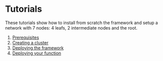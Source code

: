 # Tutorials

These tutorials show how to install from scratch the framework and setup a network with 7 nodes: 4 leafs, 2 intermediate nodes and the root.

1. [Prerequisites](https://github.com/leonardobarilani/edge-computing-thesis/tree/main/Tutorials/Prerequisites.md)
1. [Creating a cluster](https://github.com/leonardobarilani/edge-computing-thesis/tree/main/Tutorials/Cluster.md)
1. [Deploying the framework](https://github.com/leonardobarilani/edge-computing-thesis/tree/main/Tutorials/Framework.md)
1. [Deploying your function](https://github.com/leonardobarilani/edge-computing-thesis/tree/main/Tutorials/Function.md)
